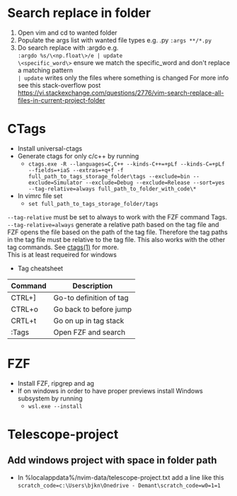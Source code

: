 # Search replace in folder
1) Open vim and cd to wanted folder
2) Populate the args list with wanted file types e.g. .py ```:args **/*.py```
3) Do search replace with :argdo e.g.  
    ```:argdo %s/\<np.float\>/e | update```  
    ```\<specific_word\>```  ensure we match the specific_word and don't replace a matching pattern  
    ``` | update ``` writes only the files where something is changed
For more info see this stack-overflow post https://vi.stackexchange.com/questions/2776/vim-search-replace-all-files-in-current-project-folder

# CTags
- Install universal-ctags
- Generate ctags for only c/c++ by running  
    - ```ctags.exe -R --languages=C,C++ --kinds-C++=+pLf --kinds-C=+pLf --fields=+iaS --extras=+q+f -f full_path_to_tags_storage_folder\tags --exclude=bin --exclude=Simulator --exclude=Debug --exclude=Release --sort=yes --tag-relative=always full_path_to_folder_with_code\* ```
- In vimrc file set   
    - ```set full_path_to_tags_storage_folder/tags ```

```--tag-relative``` must be set to always to work with the FZF command Tags. ```--tag-relative=always``` generate a relative path based on the tag file and FZF opens the file based on the path of the tag file. Therefore the tag paths in the tag file must be relative to the tag file. This also works with the other tag commands. See [ctags(1)](https://docs.ctags.io/en/latest/man/ctags.1.html) for more.  
This is at least requeired for windows
    
- Tag cheatsheet

| **Command** | **Description**         |
|-------------|-------------------------|
| CTRL+]      | Go-to definition of tag |
| CTRL+o      | Go back to before jump  |
| CRTL+t      | Go on up in tag stack   |
| :Tags       | Open FZF and search     |

# FZF 
- Install FZF, ripgrep and ag
- If on windows in order to have proper previews install Windows subsystem by running
    - ```wsl.exe --install```

# Telescope-project
## Add windows project with space in folder path
- In %localappdata%/nvim-data/telescope-project.txt add a line like this 
    ```scratch_code=c:\Users\bjkn\Onedrive - Demant\scratch_code=w0=1=1```
